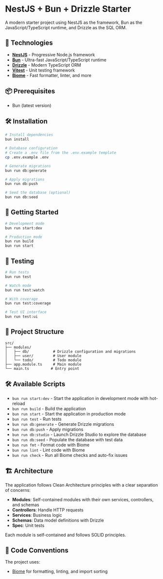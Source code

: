 # NestJS + Bun + Drizzle Starter

A modern starter project using NestJS as the framework, Bun as the JavaScript/TypeScript runtime, and Drizzle as the SQL ORM.

## 🚀 Technologies

- **[NestJS](https://nestjs.com/)** - Progressive Node.js framework
- **[Bun](https://bun.sh/)** - Ultra-fast JavaScript/TypeScript runtime
- **[Drizzle](https://orm.drizzle.team/)** - Modern TypeScript ORM
- **[Vitest](https://vitest.dev/)** - Unit testing framework
- **[Biome](https://biomejs.dev/)** - Fast formatter, linter, and more

## 📦 Prerequisites

- Bun (latest version)

## 🛠 Installation

```bash
# Install dependencies
bun install

# Database configuration
# Create a .env file from the .env.example template
cp .env.example .env

# Generate migrations
bun run db:generate

# Apply migrations
bun run db:push

# Seed the database (optional)
bun run db:seed
```

## 🚀 Getting Started

```bash
# Development mode
bun run start:dev

# Production mode
bun run build
bun run start
```

## 🧪 Testing

```bash
# Run tests
bun run test

# Watch mode
bun run test:watch

# With coverage
bun run test:coverage

# Test UI interface
bun run test:ui
```

## 📁 Project Structure

```
src/
├── modules/
│   ├── db/           # Drizzle configuration and migrations
│   ├── user/         # User module
│   └── todo/         # Todo module
├── app.module.ts     # Main module
└── main.ts          # Entry point
```

## 🛠 Available Scripts

- `bun run start:dev` - Start the application in development mode with hot-reload
- `bun run build` - Build the application
- `bun run start` - Start the application in production mode
- `bun run test` - Run tests
- `bun run db:generate` - Generate Drizzle migrations
- `bun run db:push` - Apply migrations
- `bun run db:studio` - Launch Drizzle Studio to explore the database
- `bun run db:seed` - Populate the database with test data
- `bun run fmt` - Format code with Biome
- `bun run lint` - Lint code with Biome
- `bun run check` - Run all Biome checks and auto-fix issues

## 🏗 Architecture

The application follows Clean Architecture principles with a clear separation of concerns:

- **Modules**: Self-contained modules with their own services, controllers, and schemas
- **Controllers**: Handle HTTP requests
- **Services**: Business logic
- **Schemas**: Data model definitions with Drizzle
- **Spec**: Unit tests

Each module is self-contained and follows SOLID principles.

## 📝 Code Conventions

The project uses:
- [Biome](https://biomejs.dev/) for formatting, linting, and import sorting